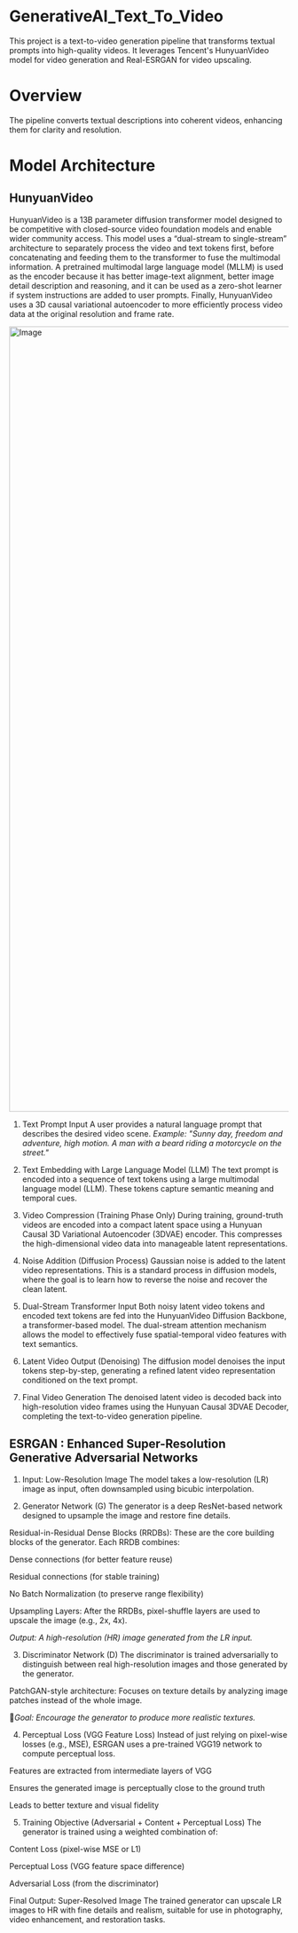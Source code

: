 # GenerativeAI_Text_To_Video

This project is a text-to-video generation pipeline that transforms textual prompts into high-quality videos. It leverages Tencent's HunyuanVideo model for video generation and Real-ESRGAN for video upscaling.

# Overview
The pipeline converts textual descriptions into coherent videos, enhancing them for clarity and resolution.

# Model Architecture
## HunyuanVideo
HunyuanVideo is a 13B parameter diffusion transformer model designed to be competitive with closed-source video foundation models and enable wider community access. This model uses a “dual-stream to single-stream” architecture to separately process the video and text tokens first, before concatenating and feeding them to the transformer to fuse the multimodal information. A pretrained multimodal large language model (MLLM) is used as the encoder because it has better image-text alignment, better image detail description and reasoning, and it can be used as a zero-shot learner if system instructions are added to user prompts. Finally, HunyuanVideo uses a 3D causal variational autoencoder to more efficiently process video data at the original resolution and frame rate.

<img width="1415" alt="Image" src="https://github.com/user-attachments/assets/737762ed-d241-4f98-95a8-e9d0bf6d04e7" />

1. Text Prompt Input
A user provides a natural language prompt that describes the desired video scene.
_Example: "Sunny day, freedom and adventure, high motion. A man with a beard riding a motorcycle on the street."_

2. Text Embedding with Large Language Model (LLM)
The text prompt is encoded into a sequence of text tokens using a large multimodal language model (LLM). These tokens capture semantic meaning and temporal cues.

3. Video Compression (Training Phase Only)
During training, ground-truth videos are encoded into a compact latent space using a Hunyuan Causal 3D Variational Autoencoder (3DVAE) encoder. This compresses the high-dimensional video data into manageable latent representations.

4. Noise Addition (Diffusion Process)
Gaussian noise is added to the latent video representations. This is a standard process in diffusion models, where the goal is to learn how to reverse the noise and recover the clean latent.

5. Dual-Stream Transformer Input
Both noisy latent video tokens and encoded text tokens are fed into the HunyuanVideo Diffusion Backbone, a transformer-based model. The dual-stream attention mechanism allows the model to effectively fuse spatial-temporal video features with text semantics.

6. Latent Video Output (Denoising)
The diffusion model denoises the input tokens step-by-step, generating a refined latent video representation conditioned on the text prompt.

7. Final Video Generation
The denoised latent video is decoded back into high-resolution video frames using the Hunyuan Causal 3DVAE Decoder, completing the text-to-video generation pipeline.

## ESRGAN : Enhanced Super-Resolution Generative Adversarial Networks

1. Input: Low-Resolution Image
The model takes a low-resolution (LR) image as input, often downsampled using bicubic interpolation.

2. Generator Network (G)
The generator is a deep ResNet-based network designed to upsample the image and restore fine details.

Residual-in-Residual Dense Blocks (RRDBs):
These are the core building blocks of the generator. Each RRDB combines:

Dense connections (for better feature reuse)

Residual connections (for stable training)

No Batch Normalization (to preserve range flexibility)

Upsampling Layers:
After the RRDBs, pixel-shuffle layers are used to upscale the image (e.g., 2x, 4x).

_Output: A high-resolution (HR) image generated from the LR input._

3. Discriminator Network (D)
The discriminator is trained adversarially to distinguish between real high-resolution images and those generated by the generator.

PatchGAN-style architecture:
Focuses on texture details by analyzing image patches instead of the whole image.

📍_Goal: Encourage the generator to produce more realistic textures._

4. Perceptual Loss (VGG Feature Loss)
Instead of just relying on pixel-wise losses (e.g., MSE), ESRGAN uses a pre-trained VGG19 network to compute perceptual loss.

Features are extracted from intermediate layers of VGG

Ensures the generated image is perceptually close to the ground truth

Leads to better texture and visual fidelity

5. Training Objective (Adversarial + Content + Perceptual Loss)
The generator is trained using a weighted combination of:

Content Loss (pixel-wise MSE or L1)

Perceptual Loss (VGG feature space difference)

Adversarial Loss (from the discriminator)

Final Output: Super-Resolved Image
The trained generator can upscale LR images to HR with fine details and realism, suitable for use in photography, video enhancement, and restoration tasks.


